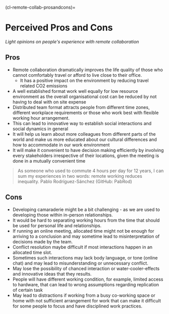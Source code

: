 (cl-remote-collab-prosandcons)=
# Perceived Pros and Cons

*Light opinions on people's experience with remote collaboration*

## Pros

- Remote collaboration dramatically improves the life quality of those who cannot comfortably travel or afford to live close to their office.
  - It has a positive impact on the environment by reducing travel related CO2 emissions
- A well established format work well equally for low resource environment as the overall organisational cost can be reduced by not having to deal with on site expense
- Distributed team format attracts people from different time zones, different workplace requirements or those who work best with flexible working hour arrangement.
- This can lead to innovative way to establish social interactions and social dynamics in general
- It will help us learn about more colleagues from different parts of the world and make us more educated about our cultural differences and how to accommodate in our work environment
- It will make it convenient to have decision making efficiently by involving every stakeholders irrespective of their locations, given the meeting is done in a mutually convenient time

> As someone who used to commute 4 hours per day for 12 years, I can sum my experiences in two words: remote working reduces inequality. Pablo Rodríguez-Sánchez (GitHub: PabRod)

## Cons

- Developing camaraderie might be a bit challenging - as we are used to developing those within in-person relationships.
- It would be hard to separating working hours from the time that should be used for personal life and relationships.
- If running an online meeting, allocated time might not be enough for arriving to a conclusion and may sometime lead to misinterpretation of decisions made by the team.
- Conflict resolution maybe difficult if most interactions happen in an allocated time slot.
- Sometimes such interactions may lack body language, or tone (online chat) and may lead to misunderstanding or unnecessary conflict.
- May lose the possibility of chanced interaction or water-cooler-effects and innovative ideas that they results.
- People will have different working condition, for example, limited access to hardware, that can lead to wrong assumptions regarding replication of certain task
- May lead to distractions if working from a busy co-working space or home with not sufficient arrangement for work that can make it difficult for some people to focus and have disciplined work practices.
